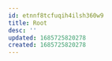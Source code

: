 ```yaml
---
id: etnnf8tcfuqih4ilsh360w9
title: Root
desc: ''
updated: 1685725820278
created: 1685725820278
---
```

